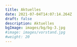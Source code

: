```yaml
---
title: Aktuelles
date: 2021-07-04T14:07:14.264Z
draft: false
description: Aktuelles
bgImage: images/bg/bg-3.jpg
#image: images/vorstand.jpg
#weight: 20
---
```

